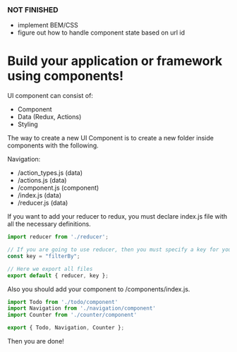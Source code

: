 ### NOT FINISHED
* implement BEM/CSS
* figure out how to handle component state based on url id


# Build your application or framework using components!

UI component can consist of:
  - Component
  - Data (Redux, Actions)
  - Styling

The way to create a new UI Component is to create a new folder inside components with the following.

Navigation:
- /action_types.js (data)
- /actions.js (data)
- /component.js (component)
- /index.js (data)
- /reducer.js (data)

If you want to add your reducer to redux, you must declare index.js file with all the necessary definitions.

```javascript
import reducer from './reducer';

// If you are going to use reducer, then you must specify a key for your component!
const key = "filterBy";

// Here we export all files
export default { reducer, key };
```

Also you should add your component to /components/index.js.

```javascript
import Todo from './todo/component'
import Navigation from './navigation/component'
import Counter from './counter/component'

export { Todo, Navigation, Counter };
```

Then you are done! 
